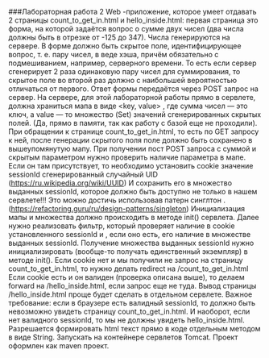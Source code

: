 ###Лабораторная работа 2
Web -приложение, которое умеет отдавать 2 страницы count_to_get_in.html и
hello_inside.html: первая страница это форма, на которой задаётся вопрос о сумме двух чисел
(два числа должны быть в отрезке от -125 до 347). Числа генерируются на сервере. В форме
должно быть скрытое поле, идентифицирующее вопрос, т. е. пару чисел, в веде хэша, причём
обязательно с подмешиванием, например, серверного времени. То есть если сервер
сгенерирует 2 раза одинаковую пару чисел для суммирования, то скрытое поле во второй раз
должно с наибольшей вероятностью отличаться от первого. Ответ формы передаётся через
POST запрос на сервер.
На сервере, для этой лабораторной работы прямо в сервлете, должна храниться мапа в виде
<key, value> , где сумма чисел — это ключ, а value — то множество (Set<String>) значений
сгенерированных скрытых полей. (Да, прямо в памяти, так как работу с базой еще не
проходили).
При обращении к странице count_to_get_in.html, то есть по GET запросу к ней, после
генерации скрытого поля поле должно быть сохранено в вышеупомянутую мапу.
При получении пост POST запроса с суммой и скрытым параметром нужно проверить
наличие параметра в мапе. Если он там присутствует, то необходимо установить cookie
значение sessionId сгенерированный случайный UID (https://ru.wikipedia.org/wiki/UUID)
И сохранить его в множество выданных sessionId, которое должно быть доступно не только в
нашем сервлете!!! Это можно достичь использовав патерн синглтон .
(https://refactoring.guru/ru/design-patterns/singleton)
Инициализация мапы и множества должно происходить в методе init() сервлета.
Далее нужно реализовать фильтр, который проверяет наличие в cookie установленного
sessionId и , если оно есть, его наличие в множестве выданных sessionId. Получение
множества выданных sessionId нужно инициализировать (вообще-то получать единственный
экземпляр) в методе init().
Если cookie нет и мы получили не запрос на страницу count_to_get_in.html, то нужно делать
redirect на /count_to_get_in.html
Если cookie есть и он валиден (проверка описана выше), то делаем forward на
/hello_inside.html, если запрос еще не туда.
Вывод страницы /hello_inside.html проще будет сделать в отдельном сервлете.
Важное требование: если в браузере есть валидный sessionId, то должно быть невозможно
увидеть страницу count_to_get_in.html. И наоборот, если нет валидного sessionId, то мы не
должны увидеть hello_inside.html.
Разрешается формировать html текст прямо в коде отдельным методом в виде String.
Запускать на контейнере сервлетов Tomcat.
Проект оформлен как maven проект.
